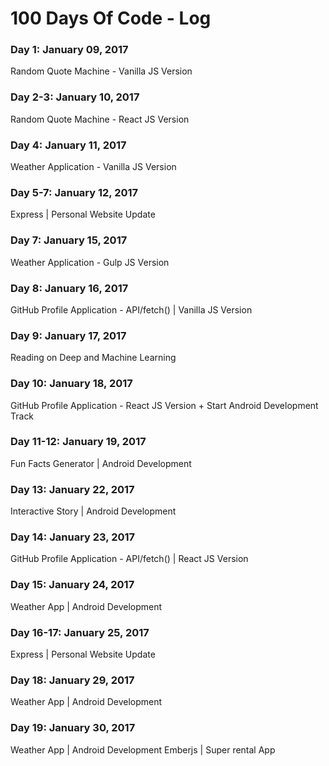 # 100 Days Of Code - Log

### Day 1: January 09, 2017
Random Quote Machine - Vanilla JS Version

### Day 2-3: January 10, 2017
Random Quote Machine - React JS Version

### Day 4: January 11, 2017
Weather Application - Vanilla JS Version

### Day 5-7: January 12, 2017
Express | Personal Website Update

### Day 7: January 15, 2017
Weather Application - Gulp JS Version

### Day 8: January 16, 2017
GitHub Profile Application - API/fetch() | Vanilla JS Version

### Day 9: January 17, 2017
Reading on Deep and Machine Learning

### Day 10: January 18, 2017
GitHub Profile Application - React JS Version + Start Android Development Track

### Day 11-12: January 19, 2017
Fun Facts Generator | Android Development

### Day 13: January 22, 2017
Interactive Story | Android Development

### Day 14: January 23, 2017
GitHub Profile Application - API/fetch() | React JS Version

### Day 15: January 24, 2017
Weather App | Android Development

### Day 16-17: January 25, 2017
Express | Personal Website Update

### Day 18: January 29, 2017
Weather App | Android Development

### Day 19: January 30, 2017
Weather App | Android Development
Emberjs | Super rental App

